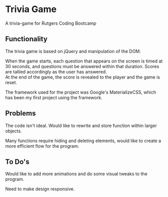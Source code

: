 # Trivia Game

A trivia-game for Rutgers Coding Bootcamp

## Functionality  

The trivia game is based on jQuery and manipulation of the DOM.

When the game starts, each question that appears on the screen is timed at 30 seconds, and questions must be answered within that duration. Scores are tallied accordingly as the user has answered.  
At the end of the game, the score is revealed to the player and the game is reset.  

The framework used for the project was Google's MaterializeCSS, which has been my first project using the framework.

## Problems

The code isn't ideal. Would like to rewrite and store function within larger objects.  

Many functions require hiding and deleting elements, would like to create a more efficient flow for the program.

## To Do's  

Would like to add more animations and do some visual tweaks to the program.

Need to make design responsive.
